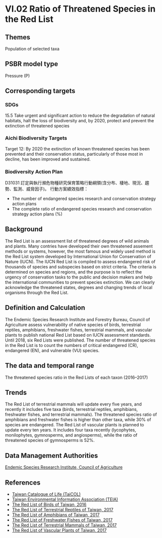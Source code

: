 # VI.02 Ratio of Threatened Species in the Red List

<script type="text/javascript" src="http://cdn.mathjax.org/mathjax/latest/MathJax.js?config=TeX-AMS-MML_HTMLorMML"></script>

## Themes
Population of selected taxa
## PSBR model type
Pressure (P)
## Corresponding targets
### SDGs
15.5 Take urgent and significant action to reduce the degradation of natural habitats, halt the loss of biodiversity and, by 2020, protect and prevent the extinction of threatened species
### Aichi Biodiversity Targets
Target 12: By 2020 the extinction of known threatened species has been prevented and their conservation status, particularly of those most in decline, has been improved and sustained.
### Biodiversity Action Plan
D31031 訂定與執行瀕危物種研究保育策略行動綱領(含分布、棲地、現況、趨勢、監測、威脅因子)。 行動方案績效指標：
* The number of endangered species research and conservation strategy action plans
* The complete ratio of endangered species research and conservation strategy action plans (%)
## Background
The Red List is an assessment list of threatened degrees of wild animals and plants. Many contries have developed their own threatened assement methods or systems, however, the most famous and widely used method is the Red List system developed by International Union for Conservation of Nature (IUCN). The IUCN Red List is compiled to assess endangered risk of thousands of species and subspecies based on strict criteria. The criteria is determined on species and regions, and the purpose is to reflect the urgency of conservation tasks to the public and decision makers and help the international communities to prevent species extinction. We can clearly acknowledge the threatened states, degrees and changing trends of local organisms through the Red List.
## Definition and Calculation
The Endemic Species Research Institute and Forestry Bureau, Council of Agriculture assess vulnerability of native species of birds, terrestrial reptiles, amphibians, freshwater fishes, terrestrial mammals, and vascular plants to publish national Red List based on IUCN assessment standards. Until 2018, six Red Lists were published. The number of threatened species in the Red List is to count the numbers of critical endangered (CR), endangered (EN), and vulnerable (VU) species.
## The data and temporal range
The threatened species ratio in the Red Lists of each taxon (2016–2017)
## Trends
The Red List of terrestrial mammals will update every five years, and recently it includes five taxa (birds, terrestrial reptiles, amphibians, freshwater fishes, and terrestrial mammals). The threatened species ratio of amphibians and freshwater fishes is higher than other taxa, while 30% of species are endangered. The Red List of vascular plants is planned to update every ten years. It includes four taxa recently (lycophytes, monilophytes, gymnosperms, and angiosperms), while the ratio of threatened species of gymnosperms is 52%.
## Data Management Authorities
[Endemic Species Research Institute, Council of Agriculture](https://www.tesri.gov.tw)
## References
* [Taiwan Catalogue of Life (TaiCOL)](https://taicol.tw)
* [Taiwan Environmental Information Association (TEIA)](https://e-info.org.tw)
* [The Red List of Birds of Taiwan, 2016](https://www.tesri.gov.tw/Uploads/userfile/A6_2/2019-02-25_1326166430.pdf)
* [The Red List of Terrestrial Reptiles of Taiwan, 2017](https://www.tesri.gov.tw/Uploads/userfile/A6_2/2019-02-25_1325552972.pdf)
* [The Red List of Amphibians of Taiwan, 2017](https://www.tesri.gov.tw/Uploads/userfile/A6_2/2019-02-25_1324558041.pdf)
* [The Red List of Freshwater Fishes of Taiwan, 2017](https://www.tesri.gov.tw/Uploads/userfile/A6_2/2019-02-25_1321011833.pdf)
* [The Red List of Terrestrial Mammals of Taiwan, 2017](https://www.tesri.gov.tw/Uploads/userfile/A6_2/2019-02-25_1323595093.pdf)
* [The Red List of Vascular Plants of Taiwan, 2017](https://www.tesri.gov.tw/Uploads/userfile/A6_2/2019-02-25_1315069780.pdf)
